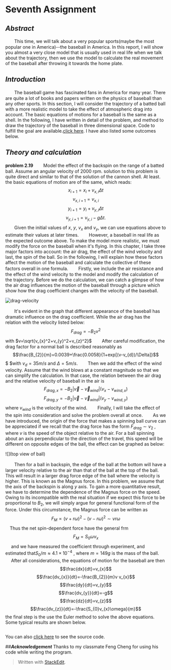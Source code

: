 # Seventh Assignment

## ***Abstract***
　　This time, we will talk about a very popular sports(maybe the most popular one in America)--the baseball in America. In this report,  I will show you almost a very close model that is usually used in real life when we talk about the trajectory, then we use the model to calculate the real movement of the baseball after throwing it towards the home plate.

## ***Introduction***
　　The baseball game has fascinated fans in America for many year. There are quite a lot of books and papers written on the physics of baseball than any other sports. In this section, I will consider the trajectory of a batted ball with a more realistic model to take the effect of atmospheric drag into account. The basic equations of motions for a baseball is the same as a shell. In the following, I have written in detail of the problem, and  method to draw the trajectory of the baseball in three dimensional space. Code to fulfill the goal are available.[click here](). I have also listed some outcomes below.

## ***Theory and calculation***
**problem 2.19**
　　Model the effect of the backspin on the range of a batted ball. Assume an angular velocity of 2000 rpm.
solution to this problem is quite direct and similar to that of the solution of the cannon shell. At least. the basic equations of motion are of the same, which reads:
$$x_{i+1}=x_{i}+v_{x,i}\Delta t$$$$v_{x,i+1}=v_{x,i}$$$$y_{i+1}=y_{i}+v_{y,i}\Delta t$$$$v_{y,i+1}=v_{y,i}-g\Delta t.$$ 　　Given the initial values of $x$, $y$, $v_{x}$ and $v_{y}$, we can use equations above to estimate their values at later times.
　　However, a baseball in real life as the expected outcome above. To make the model more realistic, we must modify the force on the baseball when it's flying. In this chapter, I take three major factors into account: the air drag, the effect of the wind velocity and last, the spin of the ball. So in the following, I will explain how these factors affect the motion of the baseball and calculate the collective of these factors overall in one formula.
　　Firstly, we include the air resistance and the effect of the wind velocity to the model and modify the calculation of the trajectory.  Before we do the calculation, we can catch a glimpse of how the air drag influences the motion of the baseball through a picture which show how the drag coefficient changes with the velocity of the baseball.

![drag-velocity]()

　　It's evident in the graph that different appearance of the baseball has dramatic influence on the drag coefficient. While the air drag has the relation with the velocity listed below:
$$F_{drag}=-B_{2}v^2$$
with $v=\sqrt{v_{x}^2+v_{y}^2+v_{z}^2}$
　　After careful modification, the drag factor for a normal ball is described reasonably as 
$$\frac{B_{2}}{m}=0.0039+\frac{0.0058}{1+exp[(v-v_{d})/\Delta]}$$$
$with $v_{d}=35m/s$ and $\Delta=5m/s$.
　　Then we add the effect of the wind velocity. Assume that the wind blows at a constant magnitude so that we can simplify the calculation. In that case, the relation between the air drag and the relative velocity of baseball in the air is 
$$F_{drag,x}=-B_{2}\left |\overrightarrow{v}-\overrightarrow{v}_{wind}\right |(v_{x}-v_{wind,x})$$$$F_{drag,y}=-B_{2}\left |\overrightarrow{v}-\overrightarrow{v}_{wind}\right |(v_{y}-v_{wind,y})$$where $v_{wind}$ is the velocity of the wind.
　　Finally, I will take the effect of the spin into consideration and solve the problem overall at once.
　　As we have introduced, the origin of the force that makes a spinning ball curve can be appreciated if we recall that the drag force has the form $F_{drag}\sim v_{2}$ , where $v$ is the speed of the object relative to the air. For a ball spinning about an axis perpendicular to the direction of the travel, this speed will be different on opposite edges of the ball, the effect can be graphed as below:

![](top view of ball)

　　Then for a ball in backspin, the edge of the ball at the bottom will have a larger velocity relative to the air than that of the ball at the top of the ball. This will result in a larger drag force edge of the ball where the velocity is higher. This is known as the Magnus force. In this problem, we assume that the axis of the backspin is along $y$ axis. To gain a more quantitative result, we have to determine the dependence of the Magnus force on the speed. Owing to its incompatible with the real situation if we expect this force to be proportional to $B_{2}$, we will simply argue for general functional form of the force. Under this circumstance, the Magnus force can be written as 
$$F_{M}\propto (v+r\omega)^{2}-(v-r\omega)^{2} \sim vr\omega$$
　Thus the net spin-dependent force have the general frm 
　$$F_{M}=S_{0}\omega v_{x}$$
　 and we have measured the coefficient through experiment,  and estimated that$S_{0}/m \approx 4.1 \times 10^{-4}$ , where $m=149g$ is the mass of the ball.
　 After all considerations, the equations of motion for the baseball are then
$$\frac{dx}{dt}=v_{x}$$ $$\frac{dv_{x}}{dt}=-\frac{B_{2}}{m}v v_{x}$$$$\frac{dy}{dt}=v_{y}$$$$\frac{dv_{y}}{dt}=-g$$$$\frac{dz}{dt}=v_{z}$$$$\frac{dv_{z}}{dt}=-\frac{S_{0}v_{x}\omega}{m}$$
the final step is the use the Euler method to solve the above equations. Some typical results are shown below.

![]()


You can also [click here]() to see the source code.
 
##***Acknowledgement***
Thanks to my classmate Feng Cheng for using his code while writing the program.


> Written with [StackEdit](https://stackedit.io/).